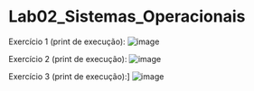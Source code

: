 # Lab02_Sistemas_Operacionais
 Exercício 1 (print de execução):
 ![image](https://github.com/user-attachments/assets/cdc75cc8-4f1c-489e-8811-157aaccc3709)

 Exercício 2 (print de execução):
 ![image](https://github.com/user-attachments/assets/f6445fb6-a0a9-4009-974a-4ee570347d09)

 Exercício 3 (print de execução):]
 ![image](https://github.com/user-attachments/assets/841bcff6-bb8b-4f52-912f-2e29fd408368)

 

